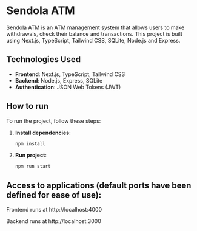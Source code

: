 # Sendola ATM

Sendola ATM is an ATM management system that allows users to make withdrawals, check their balance and transactions. This project is built using Next.js, TypeScript, Tailwind CSS, SQLite, Node.js and Express.

## Technologies Used

- **Frontend**: Next.js, TypeScript, Tailwind CSS
- **Backend**: Node.js, Express, SQLite
- **Authentication**: JSON Web Tokens (JWT)

## How to run

To run the project, follow these steps:

1. **Install dependencies**:
   ```bash
   npm install
   ```
   
2. **Run project**:
   ```bash
   npm run start
   ```

## Access to applications (default ports have been defined for ease of use):

Frontend runs at http://localhost:4000

Backend runs at http://localhost:3000
